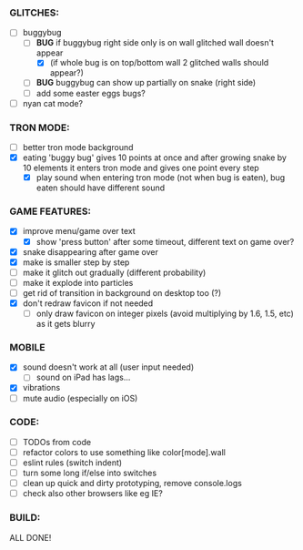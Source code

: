 ### GLITCHES:

- [ ] buggybug
  - [ ] **BUG** if buggybug right side only is on wall glitched wall doesn't appear
      - [x] (if whole bug is on top/bottom wall 2 glitched walls should appear?)
  - [ ] **BUG** buggybug can show up partially on snake (right side)
  - [ ] add some easter eggs bugs?

- [ ] nyan cat mode?

### TRON MODE:

- [ ] better tron mode background
- [x] eating 'buggy bug' gives 10 points at once and after growing snake by 10 elements it enters tron mode and gives one point every step
  - [x] play sound when entering tron mode (not when bug is eaten), bug eaten should have different sound

### GAME FEATURES:

- [x] improve menu/game over text
  - [x] show 'press button' after some timeout, different text on game over?
- [x] snake disappearing after game over
 - [x] make is smaller step by step
 - [ ] make it glitch out gradually (different probability)
 - [ ] make it explode into particles
- [ ] get rid of transition in background on desktop too (?)
- [x] don't redraw favicon if not needed
  - [ ] only draw favicon on integer pixels (avoid multiplying by 1.6, 1.5, etc) as it gets blurry

### MOBILE

- [x] sound doesn't work at all (user input needed)
  - [ ] sound on iPad has lags...
- [x] vibrations
- [ ] mute audio (especially on iOS)

### CODE:

- [ ] TODOs from code
- [ ] refactor colors to use something like color[mode].wall
- [ ] eslint rules (switch indent)
- [ ] turn some long if/else into switches
- [ ] clean up quick and dirty prototyping, remove console.logs
- [ ] check also other browsers like eg IE?

### BUILD:

ALL DONE!
